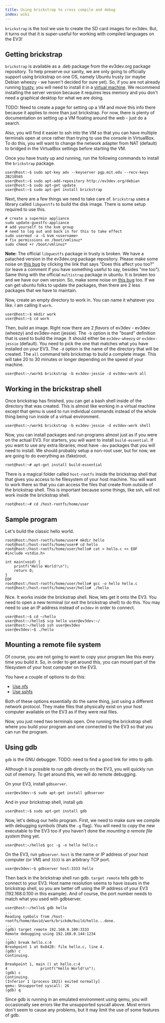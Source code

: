 ```yaml
---
title: Using brickstrap to cross compile and debug
index: wiki
---
```


`brickstrap` is the tool we use to create the SD card images for ev3dev. But, it turns out that it is super-useful for working with compiled languages on the EV3!

## Getting brickstrap

`brickstrap` is available as a .deb package from the ev3dev.org package repository. To help preserve our sanity, we are only going to officially support using brickstrap on one OS, namely Ubuntu trusty (or maybe Debian wheezy - we haven't decided for sure yet). So, if you are not already running [trusty](http://www.ubuntu.com/download/server), you will need to install it in a [virtual machine](https://www.virtualbox.org/wiki/Downloads). We recommend installing the server version because it requires less memory and you don't need a graphical desktop for what we are doing.

TODO: Need to create a page for setting up a VM and move this info there because it applies to more than just brickstrap. For now, there is plenty of documentation on setting up a VM floating around the web - just do a search.

Also, you will find it easier to ssh into the VM so that you can have multiple terminals open at once rather than trying to use the console in VirtualBox. To do this, you will want to change the network adapter from NAT (default) to bridged in the VirtualBox settings before starting the VM.

Once you have trusty up and running, run the following commands to install the `brickstrap` package.

    user@host:~$ sudo apt-key adv --keyserver pgp.mit.edu --recv-keys 2B210565
    user@host:~$ sudo apt-add-repository http://ev3dev.org/debian
    user@host:~$ sudo apt-get update
    user@host:~$ sudo apt-get install brickstrap

Next, there are a few things we need to take care of. `brickstrap` uses a library called `libguestfs` to build the disk image. There is some setup required to use this.

    # create a supermin appliance
    sudo update-guestfs-appliance
    # add yourself to the kvm group
    # need to log out and back in for this to take effect
    sudo usermod -a -G kvm <username>
    # fix permissions on /boot/vmlinuz*
    sudo chmod +r /boot/vmlinuz*

**Note:** The official `libguestfs` package in trusty is broken. We have a patached version in the ev3dev.org package repository. Please make some noise on [this bug](https://bugs.launchpad.net/ubuntu/+source/libguestfs/+bug/1320590) by clicking the link that says "Does this affect you too?" (or leave a comment if you have something useful to say, besides "me too"). Same thing with the official `multistrap` package in ubuntu. It is broken too and we have our own version. So, make some noise on [this bug](https://bugs.launchpad.net/ubuntu/+source/multistrap/+bug/1313787) too. If we can get ubuntu folks to update the packages, then there are 2 less packages that we have to maintain.

Now, create an empty directory to work in. You can name it whatever you like. I am calling it `work`.

    user@host:~$ mkdir work
    user@host:~$ cd work

Then, build an image. Right now there are 2 *flavors* of ev3dev - ev3dev (wheezy) and ev3dev-next (jessie). The `-b` option is the "board" definition that is used to build the image. It should either be `ev3dev-wheezy` or `ev3dev-jessie` (default). You need to pick the one that matches what you have installed on your EV3. The `-d` option is the name of the directory that will be created. The `all` command tells brickstrap to build a complete image. This will take 20 to 30 minutes or longer depending on the speed of your machine.

    user@host:~/work$ brickstrap -b ev3dev-jessie -d ev3dev-work all

## Working in the brickstrap shell

Once brickstrap has finished, you can get a bash shell inside of the directory that was created. This is almost like working in a virtual machine except that qemu is used to run individual commands instead of the whole thing being run inside of a virtual environment.

    user@host:~/work$ brickstrap -b ev3dev-jessie -d ev3dev-work shell

Now, you can install packages and run programs almost just as if you were on the actual EV3. For starters, you will want to install `build-essential`. If you want to use any extra libraries, most have `-dev` packages that you will need to install. We should probably setup a non-root user, but for now, we are going to do everything as (fake)root.

    root@host:~# apt-get install build-essential

There is a magical folder called `host-rootfs` inside the brickstrap shell that that gives you access to he filesystem of your host machine. You will want to work there so that you can access the files that create from outside of the brickstrap shell. This is important because some things, like ssh, will not work inside the brickstrap shell.

    root@host:~# cd /host-rootfs/home/user

## Sample program

Let's build the classic hello world.

    root@host:/host-rootfs/home/user# mkdir hello
    root@host:/host-rootfs/home/user# cd hello
    root@host:/host-rootfs/home/user/hello# cat > hello.c << EOF
    #include <stdio.h>
    
    int main(void) {
        printf("Hello World!\n");
        return 0;
    }
    EOF
    root@host:/host-rootfs/home/user/hello# gcc -o hello hello.c
    root@host:/host-rootfs/home/user/hello# ./hello

Nice. It works inside the brickstrap shell. Now, lets get it onto the EV3. You need to open a new terminal (or exit the brickstrap shell) to do this. You may need to use an IP address instead of `ev3dev` in order to connect.

    user@host:~$ cd ~/hello
    user@host:~/hello$ scp hello user@ev3dev:~/
    user@host:~/hello$ ssh user@ev3dev
    user@ev3dev:~$ ./hello

## Mounting a remote file system

Of course, you are not going to want to copy your program like this every time you build it. So, in order to get around this, you can mount part of the filesystem of your host computer on the EV3.

You have a couple of options to do this:
* [Use nfs](https://github.com/mindboards/ev3dev/wiki/Set-Up-An-nfs-FileShare)
* [Use sshfs]()

Both of these options essentially do the same thing, just using a different network protocol. They make files that physically exist on your host computer available on the EV3 as if they were real files.

Now, you just need two terminals open. One running the brickstrap shell where you build your program and one connected to the EV3 so that you can run the program.

## Using gdb

`gdb` is the GNU debugger. TODO: need to find a good link for intro to gdb.

Although it is possible to run gdb directly on the EV3, you will quickly run out of memory. To get around this, we will do remote debugging.

On your EV3, install `gdbserver`.

    user@ev3dev:~$ sudo apt-get install gdbserver

And in your brickstrap shell, install `gdb`

    user@host:~$ sudo apt-get install gdb

Now, let's debug our hello program. First, we need to make sure we compile with debugging symbols (thats the `-g` flag). You will need to copy the new executable to the EV3 too if you haven't done the *mounting a remote file system* thing yet.

    user@host:~/hello$ gcc -g -o hello hello.c

On the EV3, run `gdbserver`. `host` is the name or IP address of your host computer (or VM) and `3333` is an arbitrary TCP port.

    user@ev3dev:~$ gdbserver host:3333 hello

Then back in the brickstrap shell run gdb. `target remote` tells gdb to connect to your EV3. Host name resolution seems to have issues in the brickstrap shell, so you are better off using the IP address of your EV3 (192.168.0.100 in this example). And of course, the port number needs to match what you used with gdbserver.

    user@host:~/hello$ gdb hello
    ...
    Reading symbols from /host-rootfs/home/david/work/brickdm/build/hello...done.
    ...
    (gdb) target remote 192.168.0.100:3333
    Remote debugging using 192.168.0.144:1234
    ...
    (gdb) break hello.c:4
    Breakpoint 1 at 0x8428: file hello.c, line 4.
    (gdb) c
    Continuing.
    
    Breakpoint 1, main () at hello.c:4
    4	            printf("Hello World!\n");
    (gdb) c
    Continuing.
    [Inferior 1 (process 1821) exited normally]
    qemu: Unsupported syscall: 26
    (gdb) q

Since gdb is running in an emulated environment using qemu, you will occasionally see errors like the unsupported syscall above. Most errors don't seem to cause any problems, but it may limit the use of some features of gdb.

